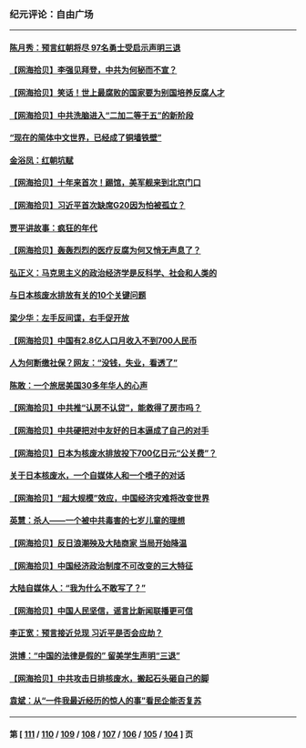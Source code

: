 ### 纪元评论：自由广场
---
#### [陈月秀：预言红朝将尽 97名勇士受启示声明三退](../../pages/nsc993/n14072273.md) 
#### [【网海拾贝】李强见拜登，中共为何秘而不宣？](../../pages/nsc993/n14071986.md) 
#### [【网海拾贝】笑话！世上最腐败的国家要为别国培养反腐人才](../../pages/nsc993/n14071358.md) 
#### [【网海拾贝】中共洗脑进入“二加二等于五”的新阶段](../../pages/nsc993/n14070879.md) 
#### [“现在的简体中文世界，已经成了铜墙铁壁”](../../pages/nsc993/n14070133.md) 
#### [金浴凤：红朝坑赋](../../pages/nsc993/n14070310.md) 
#### [【网海拾贝】十年来首次！踢馆，美军舰来到北京门口](../../pages/nsc993/n14069484.md) 
#### [【网海拾贝】习近平首次缺席G20因为怕被孤立？](../../pages/nsc993/n14068712.md) 
#### [贾平讲故事：疯狂的年代](../../pages/nsc993/n14068340.md) 
#### [【网海拾贝】轰轰烈烈的医疗反腐为何又悄无声息了？](../../pages/nsc993/n14067969.md) 
#### [弘正义：马克思主义的政治经济学是反科学、社会和人类的](../../pages/nsc993/n14067868.md) 
#### [与日本核废水排放有关的10个关键问题](../../pages/nsc993/n14067276.md) 
#### [梁少华：左手反间谍，右手促开放](../../pages/nsc993/n14067237.md) 
#### [【网海拾贝】中国有2.8亿人口月收入不到700人民币](../../pages/nsc993/n14066723.md) 
#### [人为何断缴社保？网友：“没钱，失业，看透了”](../../pages/nsc993/n14066717.md) 
#### [陈敢：一个旅居美国30多年华人的心声](../../pages/nsc993/n14066659.md) 
#### [【网海拾贝】中共推“认房不认贷”，能救得了房市吗？](../../pages/nsc993/n14066238.md) 
#### [【网海拾贝】中共硬把对中友好的日本逼成了自己的对手](../../pages/nsc993/n14065888.md) 
#### [【网海拾贝】日本为核废水排放投下700亿日元“公关费”？](../../pages/nsc993/n14065145.md) 
#### [关于日本核废水，一个自媒体人和一个喷子的对话](../../pages/nsc993/n14065097.md) 
#### [【网海拾贝】“超大规模”效应，中国经济灾难将改变世界](../../pages/nsc993/n14064501.md) 
#### [英慧：杀人——一个被中共毒害的七岁儿童的理想](../../pages/nsc993/n14064305.md) 
#### [【网海拾贝】反日浪潮殃及大陆商家 当局开始降温](../../pages/nsc993/n14063798.md) 
#### [【网海拾贝】中国经济政治制度不可改变的三大特征](../../pages/nsc993/n14063134.md) 
#### [大陆自媒体人：“我为什么不敢写了？”](../../pages/nsc993/n14063157.md) 
#### [【网海拾贝】中国人民坚信，谣言比新闻联播更可信](../../pages/nsc993/n14062543.md) 
#### [李正宽：预言接近兑现 习近平是否会应劫？](../../pages/nsc993/n14061898.md) 
#### [洪博：“中国的法律是假的” 留美学生声明“三退”](../../pages/nsc993/n14062281.md) 
#### [【网海拾贝】中共攻击日排核废水，搬起石头砸自己的脚](../../pages/nsc993/n14061890.md) 
#### [袁斌：从“一件我最近经历的惊人的事”看民企能否复苏](../../pages/nsc993/n14061863.md) 

---
#### 第 [ [111](./111.md) / [110](./110.md) / [109](./109.md) / [108](./108.md) / [107](./107.md) / [106](./106.md) / [105](./105.md) / [104](./104.md) ] 页

